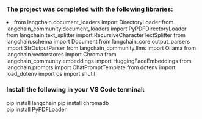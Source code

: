 <h3> The project was completed with the following libraries: </h3>
<body>
<li>from langchain.document_loaders import DirectoryLoader
from langchain_community.document_loaders import PyPDFDirectoryLoader
from langchain.text_splitter import RecursiveCharacterTextSplitter
from langchain.schema import Document
from langchain_core.output_parsers import StrOutputParser
from langchain_community.llms import Ollama
from langchain.vectorstores import Chroma
from langchain_community.embeddings import HuggingFaceEmbeddings
from langchain.prompts import ChatPromptTemplate 
from dotenv import load_dotenv
import os
import shutil</li>
</body>

<h3> Install the following in your VS Code terminal: </h3>
<body> 

  pip install langchain 
pip install chromadb  
pip install PyPDFLoader 
</body>
